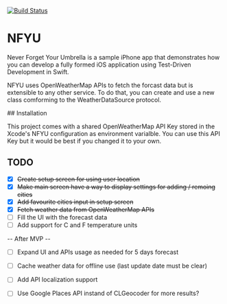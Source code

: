 [![Build Status](https://travis-ci.org/gtranchedone/NFYU.svg)](https://travis-ci.org/gtranchedone/NFYU)

# NFYU

Never Forget Your Umbrella is a sample iPhone app that demonstrates
 how you can develop a fully formed iOS application using Test-Driven
 Development in Swift.

NFYU uses OpenWeatherMap APIs to fetch the forcast data but is
 extensible to any other service. To do that, you can create and use
 a new class comforming to the WeatherDataSource protocol.

## Installation

This project comes with a shared OpenWeatherMap API Key stored in the
Xcode's NFYU configuration as environment varialble. You can use this
API Key but it would be best if you changed it to your own.

## TODO

- [x] ~~Create setup screen for using user location~~
- [x] ~~Make main screen have a way to display settings
 for adding / remoing cities~~
- [x] ~~Add favourite cities input in setup screen~~
- [x] ~~Fetch weather data from OpenWeatherMap APIs~~
- [ ] Fill the UI with the forecast data
- [ ] Add support for C and F temperature units

-- After MVP --

- [ ] Expand UI and APIs usage as needed for 5 days forecast
- [ ] Cache weather data for offline use (last update date must be clear)
- [ ] Add API localization support
- [ ] Use Google Places API instand of CLGeocoder for more results?

